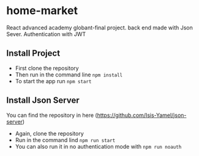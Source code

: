 # home-market
React advanced academy globant-final project. back end made with Json Sever. Authentication with JWT

## Install Project

* First clone the repository
* Then run in the command line ```npm install```
* To start the app run ```npm start```

## Install Json Server

You can find the repository in here (https://github.com/Isis-Yamel/json-server)

* Again, clone the repository
* Run in the command lind ```npm run start```
* You can also run it in no authentication mode with ```npm run noauth```
